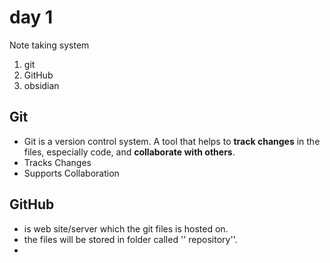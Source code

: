 # day 1
  Note taking system
1. git
2. GitHub
3. obsidian
## Git
- Git is a version control system. A tool that helps to **track changes** in the files, especially code, and **collaborate with others**.
- Tracks Changes
- Supports Collaboration
## GitHub 
-  is web site/server which the git files is hosted on.
- the files will be stored in folder called '' repository''.
- 

